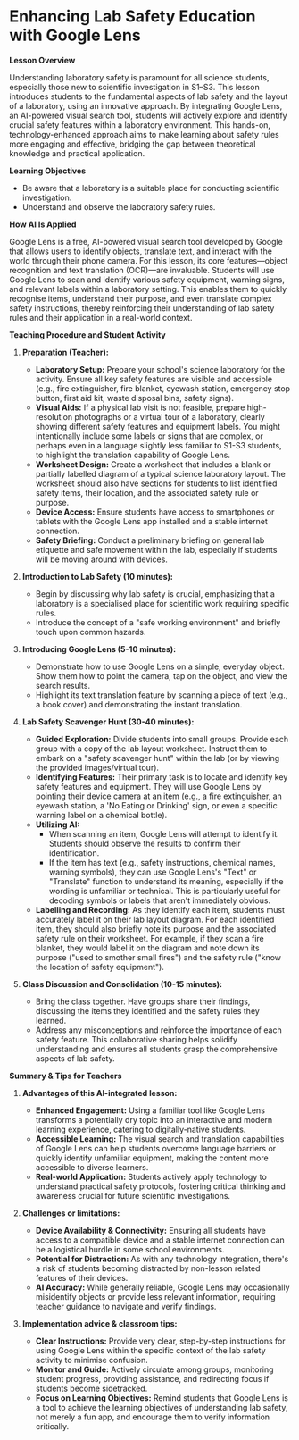 # Enhancing Lab Safety Education with Google Lens

**Lesson Overview**

Understanding laboratory safety is paramount for all science students, especially those new to scientific investigation in S1–S3. This lesson introduces students to the fundamental aspects of lab safety and the layout of a laboratory, using an innovative approach. By integrating Google Lens, an AI-powered visual search tool, students will actively explore and identify crucial safety features within a laboratory environment. This hands-on, technology-enhanced approach aims to make learning about safety rules more engaging and effective, bridging the gap between theoretical knowledge and practical application.

**Learning Objectives**

*   Be aware that a laboratory is a suitable place for conducting scientific investigation.
*   Understand and observe the laboratory safety rules.

**How AI Is Applied**

Google Lens is a free, AI-powered visual search tool developed by Google that allows users to identify objects, translate text, and interact with the world through their phone camera. For this lesson, its core features—object recognition and text translation (OCR)—are invaluable. Students will use Google Lens to scan and identify various safety equipment, warning signs, and relevant labels within a laboratory setting. This enables them to quickly recognise items, understand their purpose, and even translate complex safety instructions, thereby reinforcing their understanding of lab safety rules and their application in a real-world context.

**Teaching Procedure and Student Activity**

1.  **Preparation (Teacher):**
    *   **Laboratory Setup:** Prepare your school's science laboratory for the activity. Ensure all key safety features are visible and accessible (e.g., fire extinguisher, fire blanket, eyewash station, emergency stop button, first aid kit, waste disposal bins, safety signs).
    *   **Visual Aids:** If a physical lab visit is not feasible, prepare high-resolution photographs or a virtual tour of a laboratory, clearly showing different safety features and equipment labels. You might intentionally include some labels or signs that are complex, or perhaps even in a language slightly less familiar to S1-S3 students, to highlight the translation capability of Google Lens.
    *   **Worksheet Design:** Create a worksheet that includes a blank or partially labelled diagram of a typical science laboratory layout. The worksheet should also have sections for students to list identified safety items, their location, and the associated safety rule or purpose.
    *   **Device Access:** Ensure students have access to smartphones or tablets with the Google Lens app installed and a stable internet connection.
    *   **Safety Briefing:** Conduct a preliminary briefing on general lab etiquette and safe movement within the lab, especially if students will be moving around with devices.

2.  **Introduction to Lab Safety (10 minutes):**
    *   Begin by discussing why lab safety is crucial, emphasizing that a laboratory is a specialised place for scientific work requiring specific rules.
    *   Introduce the concept of a "safe working environment" and briefly touch upon common hazards.

3.  **Introducing Google Lens (5-10 minutes):**
    *   Demonstrate how to use Google Lens on a simple, everyday object. Show them how to point the camera, tap on the object, and view the search results.
    *   Highlight its text translation feature by scanning a piece of text (e.g., a book cover) and demonstrating the instant translation.

4.  **Lab Safety Scavenger Hunt (30-40 minutes):**
    *   **Guided Exploration:** Divide students into small groups. Provide each group with a copy of the lab layout worksheet. Instruct them to embark on a "safety scavenger hunt" within the lab (or by viewing the provided images/virtual tour).
    *   **Identifying Features:** Their primary task is to locate and identify key safety features and equipment. They will use Google Lens by pointing their device camera at an item (e.g., a fire extinguisher, an eyewash station, a 'No Eating or Drinking' sign, or even a specific warning label on a chemical bottle).
    *   **Utilizing AI:**
        *   When scanning an item, Google Lens will attempt to identify it. Students should observe the results to confirm their identification.
        *   If the item has text (e.g., safety instructions, chemical names, warning symbols), they can use Google Lens's "Text" or "Translate" function to understand its meaning, especially if the wording is unfamiliar or technical. This is particularly useful for decoding symbols or labels that aren't immediately obvious.
    *   **Labelling and Recording:** As they identify each item, students must accurately label it on their lab layout diagram. For each identified item, they should also briefly note its purpose and the associated safety rule on their worksheet. For example, if they scan a fire blanket, they would label it on the diagram and note down its purpose ("used to smother small fires") and the safety rule ("know the location of safety equipment").

5.  **Class Discussion and Consolidation (10-15 minutes):**
    *   Bring the class together. Have groups share their findings, discussing the items they identified and the safety rules they learned.
    *   Address any misconceptions and reinforce the importance of each safety feature. This collaborative sharing helps solidify understanding and ensures all students grasp the comprehensive aspects of lab safety.

**Summary & Tips for Teachers**

1.  **Advantages of this AI-integrated lesson:**
    *   **Enhanced Engagement:** Using a familiar tool like Google Lens transforms a potentially dry topic into an interactive and modern learning experience, catering to digitally-native students.
    *   **Accessible Learning:** The visual search and translation capabilities of Google Lens can help students overcome language barriers or quickly identify unfamiliar equipment, making the content more accessible to diverse learners.
    *   **Real-world Application:** Students actively apply technology to understand practical safety protocols, fostering critical thinking and awareness crucial for future scientific investigations.

2.  **Challenges or limitations:**
    *   **Device Availability & Connectivity:** Ensuring all students have access to a compatible device and a stable internet connection can be a logistical hurdle in some school environments.
    *   **Potential for Distraction:** As with any technology integration, there's a risk of students becoming distracted by non-lesson related features of their devices.
    *   **AI Accuracy:** While generally reliable, Google Lens may occasionally misidentify objects or provide less relevant information, requiring teacher guidance to navigate and verify findings.

3.  **Implementation advice & classroom tips:**
    *   **Clear Instructions:** Provide very clear, step-by-step instructions for using Google Lens within the specific context of the lab safety activity to minimise confusion.
    *   **Monitor and Guide:** Actively circulate among groups, monitoring student progress, providing assistance, and redirecting focus if students become sidetracked.
    *   **Focus on Learning Objectives:** Remind students that Google Lens is a tool to achieve the learning objectives of understanding lab safety, not merely a fun app, and encourage them to verify information critically.
